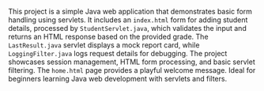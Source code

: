 This project is a simple Java web application that demonstrates basic form handling using servlets. It includes an `index.html` form for adding student details, processed by `StudentServlet.java`, which validates the input and returns an HTML response based on the provided grade. The `LastResult.java` servlet displays a mock report card, while `LoggingFilter.java` logs request details for debugging. The project showcases session management, HTML form processing, and basic servlet filtering. The `home.html` page provides a playful welcome message. Ideal for beginners learning Java web development with servlets and filters.
